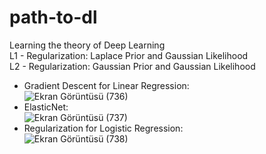 # path-to-dl  
Learning the theory of Deep Learning  
L1 - Regularization: Laplace Prior and Gaussian Likelihood  
L2 - Regularization: Gaussian Prior and Gaussian Likelihood
* Gradient Descent for Linear Regression:  
![Ekran Görüntüsü (736)](https://user-images.githubusercontent.com/43791867/212533164-e28b4ce1-f6d9-4f8a-86f8-a6a85257546e.png)  
* ElasticNet:  
![Ekran Görüntüsü (737)](https://user-images.githubusercontent.com/43791867/212533695-cd1a0c8d-3a0c-47ea-ba41-f1952b8f3172.png)  
* Regularization for Logistic Regression:  
![Ekran Görüntüsü (738)](https://user-images.githubusercontent.com/43791867/214398222-48b99ebe-95e9-4cb2-a48f-55c9a5bbb7d5.png)


